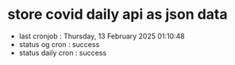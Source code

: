 # store covid daily api as json data

- last cronjob : Thursday, 13 February 2025 01:10:48
- status og cron : success
- status daily cron : success
      
      